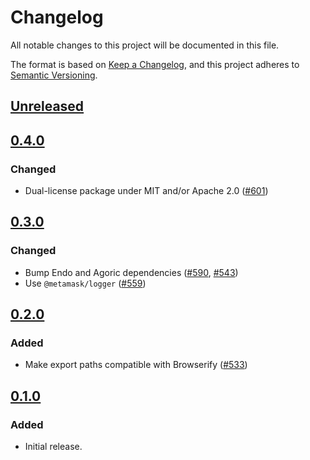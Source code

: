 # Changelog

All notable changes to this project will be documented in this file.

The format is based on [Keep a Changelog](https://keepachangelog.com/en/1.0.0/),
and this project adheres to [Semantic Versioning](https://semver.org/spec/v2.0.0.html).

## [Unreleased]

## [0.4.0]

### Changed

- Dual-license package under MIT and/or Apache 2.0 ([#601](https://github.com/MetaMask/ocap-kernel/pull/601))

## [0.3.0]

### Changed

- Bump Endo and Agoric dependencies ([#590](https://github.com/MetaMask/ocap-kernel/pull/590), [#543](https://github.com/MetaMask/ocap-kernel/pull/543))
- Use `@metamask/logger` ([#559](https://github.com/MetaMask/ocap-kernel/pull/559))

## [0.2.0]

### Added

- Make export paths compatible with Browserify ([#533](https://github.com/MetaMask/ocap-kernel/pull/533))

## [0.1.0]

### Added

- Initial release.

[Unreleased]: https://github.com/MetaMask/ocap-kernel/compare/@metamask/kernel-store@0.4.0...HEAD
[0.4.0]: https://github.com/MetaMask/ocap-kernel/compare/@metamask/kernel-store@0.3.0...@metamask/kernel-store@0.4.0
[0.3.0]: https://github.com/MetaMask/ocap-kernel/compare/@metamask/kernel-store@0.2.0...@metamask/kernel-store@0.3.0
[0.2.0]: https://github.com/MetaMask/ocap-kernel/compare/@metamask/kernel-store@0.1.0...@metamask/kernel-store@0.2.0
[0.1.0]: https://github.com/MetaMask/ocap-kernel/releases/tag/@metamask/kernel-store@0.1.0
